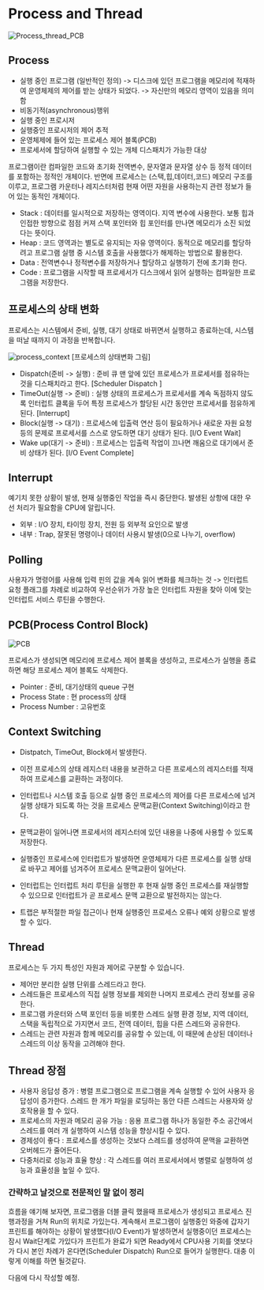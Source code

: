 # Process and Thread


![Process_thread_PCB](https://user-images.githubusercontent.com/62277037/144992334-325fa421-dd64-4f40-a12d-6cbd67d15a1d.PNG)


## Process

* 실행 중인 프로그램 (일반적인 정의) -> 디스크에 있던 프로그램을 메모리에 적재하여 운영체제의 제어를 받는 상태가 되었다. -> 자신만의 메모리 영역이 있음을 의미함
* 비동기적(asynchronous)행위
* 실행 중인 프로시저
* 실행중인 프로시저의 제어 추적
* 운영체제에 들어 있는 프로세스 제어 블록(PCB)
* 프로세서에 할당하여 실행할 수 있는 개체 디스패치가 가능한 대상

프로그램이란 컴파일한 코드와 초기화 전역변수, 문자열과 문자열 상수 등 정적 데이터를 포함하는 정적인 개체이다.
반면에 프로세스는 (스택,힙,데이터,코드) 메모리 구조를 이루고, 프로그램 카운터나 레지스터처럼 현재 어떤 자원을 사용하는지 관련 정보가 들어 있는 동적인 개체이다.

* Stack : 데이터를 일시적으로 저장하는 영역이다. 지역 변수에 사용한다. 보통 힙과 인접한 방향으로 점점 커져 스택 포인터와 힙 포인터를 만나면 메모리가 소진 되었다는 뜻이다.
* Heap : 코드 영역과는 별도로 유지되는 자유 영역이다. 동적으로 메모리를 할당하려고 프로그램 실행 중 시스템 호출을 사용했다가 해제하는 방법으로 활용한다.
* Data : 전역변수나 정적변수를 저장하거나 할당하고 실행하기 전에 초기화 한다.
* Code : 프로그램을 시작할 때 프로세서가 디스크에서 읽어 실행하는 컴파일한 프로그램을 저장한다.

## 프로세스의 상태 변화

프로세스는 시스템에서 준비, 실행, 대기 상태로 바뀌면서 실행하고 종료하는데, 시스템을 떠날 때까지 이 과정을 반복합니다.

![process_context](https://user-images.githubusercontent.com/62277037/144994545-81c6a0e2-a5d1-483a-bee9-260fd7bafde6.PNG)
[프로세스의 상태변화 그림]

* Dispatch(준비 -> 실행) : 준비 큐 맨 앞에 있던 프로세스가 프로세서를 점유하는 것을 디스패치라고 한다. [Scheduler Dispatch ]
* TimeOut(실행 -> 준비) : 실행 상태의 프로세스가 프로세서를 계속 독점하지 않도록 인터럽트 클록을 두어 특정 프로세스가 할당된 시간 동안만 프로세서를 점유하게 된다. [Interrupt]
* Block(실행 -> 대기) : 프로세스에 입출력 연산 등이 필요하거나 새로운 자원 요청 등의 문제로 프로세서를 스스로 양도하면 대기 상태가 된다. [I/O Event Wait]
* Wake up(대기 -> 준비) : 프로세스는 입출력 작업이 끄나면 깨움으로 대기에서 준비 상태가 된다. [I/O Event Complete]

## Interrupt

예기치 못한 상황이 발생, 현재 실행중인 작업을 즉시 중단한다. 발생된 상항에 대한 우선 처리가 필요함을 CPU에 알립니다.
* 외부 : I/O 장치, 타이밍 장치, 전원 등 외부적 요인으로 발생
* 내부 : Trap, 잘못된 명령이나 데이터 사용시 발생(0으로 나누기, overflow)

## Polling

사용자가 명령어를 사용해 입력 핀의 값을 계속 읽어 변화를 체크하는 것 -> 인터럽트 요청 플래그를 차례로 비교하여 우선순위가 가장 높은 인터럽트 자원을 찾아 이에 맞는 인터럽트 서비스 루틴을 수행한다.

## PCB(Process Control Block)

![PCB](https://user-images.githubusercontent.com/62277037/143189368-7facc539-2f05-4875-9417-f11e4e427e6a.PNG)


프로세스가 생성되면 메모리에 프로세스 제어 블록을 생성하고, 프로세스가 실행을 종료하면 해당 프로세스 제어 블록도 삭제한다.
* Pointer : 준비, 대기상태의 queue 구현
* Process State : 현 process의 상태
* Process Number : 고유번호

## Context Switching

* Distpatch, TimeOut, Block에서 발생한다.
* 이전 프로세스의 상태 레지스터 내용을 보관하고 다른 프로세스의 레지스터를 적재하여 프로세스를 교환하는 과정이다.
* 인터럽트나 시스템 호출 등으로 실행 중인 프로세스의 제어를 다른 프로세스에 넘겨 실행 상태가 되도록 하는 것을 프로세스 문맥교환(Context Switching)이라고 한다.
* 문맥교환이 일어나면 프로세서의 레지스터에 있던 내용을 나중에 사용할 수 있도록 저장한다.

* 실행중인 프로세스에 인터럽트가 발생하면 운영체제가 다른 프로세스를 실행 상태로 바꾸고 제어를 넘겨주어 프로세스 문맥교환이 일어난다.
* 인터럽트는 인터럽트 처리 루틴을 실행한 후 현재 실행 중인 프로세스를 재실행할 수 있으므로 인터럽트가 곧 프로세스 문맥 교환으로 발전하지는 않는다.
* 트랩은 부적절한 파일 접근이나 현재 실행중인 프로세스 오류나 예외 상황으로 발생할 수 있다.

## Thread

프로세스는 두 가지 특성인 자원과 제어로 구분할 수 있습니다.
* 제어만 분리한 실행 단위를 스레드라고 한다.
* 스레드들은 프로세스의 직접 실행 정보를 제외한 나머지 프로세스 관리 정보를 공유한다.
* 프로그램 카운터와 스택 포인터 등을 비롯한 스레드 실행 환경 정보, 지역 데이터, 스택을 독립적으로 가지면서 코드, 전역 데이터, 힙을 다른 스레드와 공유한다.
* 스레드는 관련 자원과 함께 메모리를 공유할 수 있는데, 이 때문에 손상된 데이터나 스레드의 이상 동작을 고려해야 한다.

## Thread 장점

* 사용자 응답성 증가 : 병렬 프로그램으로 프로그램을 계속 실행할 수 있어 사용자 응답성이 증가한다. 스레드 한 개가 파일을 로딩하는 동안 다른 스레드는 사용자와 상호작용을 할 수 있다.
* 프로세스의 자원과 메모리 공유 가능 : 응용 프로그램 하나가 동일한 주소 공간에서 스레드를 여러 개 실행하여 시스템 성능을 향상시킬 수 있다.
* 경제성이 좋다 : 프로세스를 생성하는 것보다 스레드를 생성하여 문맥을 교환하면 오버헤드가 줄어든다.
* 다중처리로 성능과 효율 향상 : 각 스레드를 여러 프로세서에서 병렬로 실행하여 성능과 효율성을 높일 수 있다.


### 간략하고 날것으로 전문적인 말 없이 정리

흐름을 얘기해 보자면, 프로그램을 더블 클릭 했을때 프로세스가 생성되고 프로세스 진행과정을 거쳐 Run의 위치로 가있는다.
계속해서 프로그램이 실행중인 와중에 갑자기 프린트를 해야하는 상황이 발생했다(I/O Event)가 발생하면서 실행중이던 프로세스는 잠시 Wait단계로 가있다가 프린트가 완료가 되면 Ready에서
CPU사용 기회를 엿보다가 다시 본인 차례가 온다면(Scheduler Dispatch) Run으로 들어가 실행한다. 대충 이렇게 이해를 하면 될것같다.

다음에 다시 작성할 예정.
